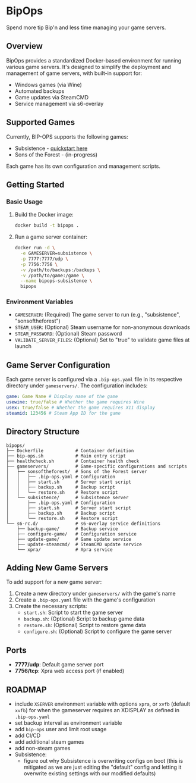 # BipOps

Spend more tip Bip'n and less time managing your game servers.

## Overview

BipOps provides a standardized Docker-based environment for running various game servers. It's designed to simplify the deployment and management of game servers, with built-in support for:

- Windows games (via Wine)
- Automated backups
- Game updates via SteamCMD
- Service management via s6-overlay

## Supported Games

Currently, BIP-OPS supports the following games:

- Subsistence - [quickstart here](./gameservers/subsistence/README.md)
- Sons of the Forest - (in-progress)

Each game has its own configuration and management scripts.

## Getting Started

### Basic Usage

1. Build the Docker image:

   ```bash
   docker build -t bipops .
   ```

2. Run a game server container:
   ```bash
   docker run -d \
     -e GAMESERVER=subsistence \
     -p 7777:7777/udp \
     -p 7756:7756 \
     -v /path/to/backups:/backups \
     -v /path/to/game:/game \
     --name bipops-subsistence \
     bipops
   ```

### Environment Variables

- `GAMESERVER`: (Required) The game server to run (e.g., "subsistence", "sonsoftheforest")
- `STEAM_USER`: (Optional) Steam username for non-anonymous downloads
- `STEAM_PASSWORD`: (Optional) Steam password
- `VALIDATE_SERVER_FILES`: (Optional) Set to "true" to validate game files at launch

## Game Server Configuration

Each game server is configured via a `.bip-ops.yaml` file in its respective directory under `gameservers/`. The configuration includes:

```yaml
game: Game Name # Display name of the game
usewine: true/false # Whether the game requires Wine
usex: true/false # Whether the game requires X11 display
steamid: 123456 # Steam App ID for the game
```

## Directory Structure

```
bipops/
├── Dockerfile            # Container definition
├── bip-ops.sh            # Main entry script
├── healthcheck.sh        # Container health check
├── gameservers/          # Game-specific configurations and scripts
│   ├── sonsoftheforest/  # Sons of the Forest server
│   │   ├── .bip-ops.yaml # Configuration
│   │   ├── start.sh      # Server start script
│   │   ├── backup.sh     # Backup script
│   │   └── restore.sh    # Restore script
│   └── subsistence/      # Subsistence server
│       ├── .bip-ops.yaml # Configuration
│       ├── start.sh      # Server start script
│       ├── backup.sh     # Backup script
│       └── restore.sh    # Restore script
└── s6-rc.d/              # s6-overlay service definitions
    ├── backup-game/      # Backup service
    ├── configure-game/   # Configuration service
    ├── update-game/      # Game update service
    ├── update-steamcmd/  # SteamCMD update service
    └── xpra/             # Xpra service
```

## Adding New Game Servers

To add support for a new game server:

1. Create a new directory under `gameservers/` with the game's name
2. Create a `.bip-ops.yaml` file with the game's configuration
3. Create the necessary scripts:
   - `start.sh`: Script to start the game server
   - `backup.sh`: (Optional) Script to backup game data
   - `restore.sh`: (Optional) Script to restore game data
   - `configure.sh`: (Optional) Script to configure the game server

## Ports

- **7777/udp**: Default game server port
- **7756/tcp**: Xpra web access port (if enabled)

## ROADMAP

- include `XSERVER` environment variable with options `xpra`, or `xvfb` (default `xvfb`) for when the gameserver requires an XDISPLAY as defined in `.bip-ops.yaml`
- set backup interval as environment variable
- add `bip-ops` user and limit root usage
- add CI/CD
- add additional steam games
- add non-steam games
- Subsistence:
  - figure out why Subsistence is overwriting configs on boot (this is mitigated as we are just editing the "default" config and letting it overwrite existing settings with our modified defaults)
